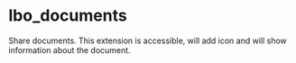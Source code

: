 lbo_documents
=============

Share documents. This extension is accessible, will add icon and will show information about the document. 
